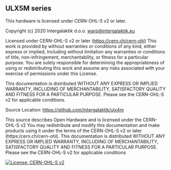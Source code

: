 
## ULX5M series

This hardware is licensed under CERN-OHL-S v2 or later.

Copyright (c)  2020 Intergalaktik d.o.o. <warp@intergalaktik.eu>

Licensed under CERN-OHL-S v2 or later (https://cern.ch/cern-ohl)
This work is provided by <Intergalaktik ltd> without warranties or conditions
of any kind, either express or implied, including without limitation any
warranties or conditions of title, non-infringement, merchantability, or
fitness for a particular purpose. You are solely responsible for
determining the appropriateness of using or redistributing this work and
assume any risks associated with your exercise of permissions under this
License.

This documentation is distributed WITHOUT ANY EXPRESS OR IMPLIED
WARRANTY, INCLUDING OF MERCHANTABILITY, SATISFACTORY QUALITY AND
FITNESS FOR A PARTICULAR PURPOSE. Please see the CERN-OHL-S v2 for
applicable conditions.
  
Source Location: https://github.com/intergalaktik/ulx4m

This source describes Open Hardware and is licensed under the CERN-OHL-S v2
You may redistribute and modify this documentation and make products
using it under the terms of the CERN-OHL-S v2 or later (https:/cern.ch/cern-ohl).
This documentation is distributed WITHOUT ANY EXPRESS OR IMPLIED
WARRANTY, INCLUDING OF MERCHANTABILITY, SATISFACTORY QUALITY
AND FITNESS FOR A PARTICULAR PURPOSE. Please see the CERN-OHL-S v2
for applicable conditions

[![License: CERN-OHL-S v2](https://img.shields.io/badge/License-CERN--OHL--S_v2-GREEN.svg)](https://opensource.org/CERN-OHL-S)
